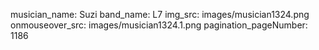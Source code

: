 musician_name: Suzi
band_name: L7
img_src: images/musician1324.png
onmouseover_src: images/musician1324.1.png
pagination_pageNumber: 1186